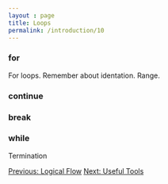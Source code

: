 ```yaml
---
layout : page
title: Loops
permalink: /introduction/10
---
```


### for

For loops. Remember about identation. Range.

### continue

### break

### while

Termination

<div class="prevnextlinks">
    <a id="previous" href="09">Previous: Logical Flow</a>
    <a id="next" href="11">Next: Useful Tools</a>
</div>
<script src="{{ '/assets/js/navigation.js' | relative_url }}" defer></script>
